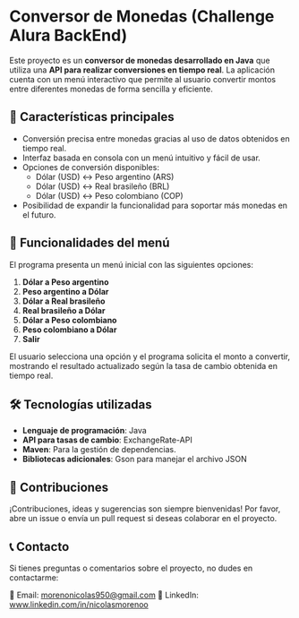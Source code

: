 # Conversor de Monedas (Challenge Alura BackEnd)   

Este proyecto es un **conversor de monedas desarrollado en Java** que utiliza una **API para realizar conversiones en tiempo real**. La aplicación cuenta con un menú interactivo que permite al usuario convertir montos entre diferentes monedas de forma sencilla y eficiente.  

## 🎯 **Características principales**  

- Conversión precisa entre monedas gracias al uso de datos obtenidos en tiempo real.  
- Interfaz basada en consola con un menú intuitivo y fácil de usar.  
- Opciones de conversión disponibles:  
  - Dólar (USD) ↔ Peso argentino (ARS)  
  - Dólar (USD) ↔ Real brasileño (BRL)  
  - Dólar (USD) ↔ Peso colombiano (COP)  
- Posibilidad de expandir la funcionalidad para soportar más monedas en el futuro.  

## 🚀 **Funcionalidades del menú**  

El programa presenta un menú inicial con las siguientes opciones:  

1. **Dólar a Peso argentino**  
2. **Peso argentino a Dólar**  
3. **Dólar a Real brasileño**  
4. **Real brasileño a Dólar**  
5. **Dólar a Peso colombiano**  
6. **Peso colombiano a Dólar**  
7. **Salir**  

El usuario selecciona una opción y el programa solicita el monto a convertir, mostrando el resultado actualizado según la tasa de cambio obtenida en tiempo real.  

## 🛠️ **Tecnologías utilizadas**  

- **Lenguaje de programación**: Java  
- **API para tasas de cambio**: ExchangeRate-API  
- **Maven**: Para la gestión de dependencias.  
- **Bibliotecas adicionales**: Gson para manejar el archivo JSON

## 🤝 **Contribuciones**
¡Contribuciones, ideas y sugerencias son siempre bienvenidas! Por favor, abre un issue o envía un pull request si deseas colaborar en el proyecto.

## 📞 **Contacto**
Si tienes preguntas o comentarios sobre el proyecto, no dudes en contactarme:

📧 Email: morenonicolas950@gmail.com
💼 LinkedIn: www.linkedin.com/in/nicolasmorenoo






